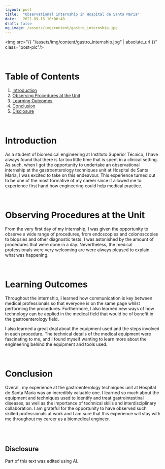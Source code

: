 ```yaml
---
layout: post
title:  "Observational internship in Hospital de Santa Maria"
date:   2021-09-16 10:00:40
draft: false
og_image: /assets/img/content/gastro_internship.jpg
---
```


<img src="{{ "/assets/img/content/gastro_internship.jpg" | absolute_url }}" class="post-pic"/>

<br />


# Table of Contents
1. [Introduction](#Introduction)
2. [Observing Procedures at the Unit](#Observing-Procedures-at-the-Unit)
3. [Learning Outcomes](#Learning_Outcomes)
4. [Conclusion](#Conclusion)
4. [Disclosure](#Disclosure)

<br />

# Introduction

As a student of biomedical engineering at Instituto Superior Técnico, I have always found that there is far too little time that is spent in a clinical setting. As such, when I got the opportunity to undertake an observational internship at the gastroenterology techniques unit at Hospital de Santa Maria, I was excited to take on this endeavour. This experience turned out to be one of the most formative of my career since it allowed me to experience first hand how engineering could help medical practice.

<br />

# Observing Procedures at the Unit

From the very first day of my internship, I was given the opportunity to observe a wide range of procedures, from endoscopies and colonoscopies to biopsies and other diagnostic tests. I was astonished by the amount of procedures that were done in a day. Nevertheless, the medical professionals were very welcoming are were always pleased to explain what was happening.


<br />

# Learning Outcomes

Throughout the internship, I learned how communication is key between medical professionals so that everyone is on the same page whilst performing the procedures. Furthermore, I also learned new ways of how technology can be applied in the medical field that would be of benefit in the gastroenterology field.

I also learned a great deal about the equipment used and the steps involved in each procedure. The technical details of the medical equipment were fascinating to me, and I found myself wanting to learn more about the engineering behind the equipment and tools used.

<br />

# Conclusion

Overall, my experience at the gastroenterology techniques unit at Hospital de Santa Maria was an incredibly valuable one. I learned so much about the equipment and techniques used to identify and treat gastrointestinal diseases, as well as the importance of technical skills and interdisciplinary collaboration. I am grateful for the opportunity to have observed such skilled professionals at work and I am sure that this experience will stay with me throughout my career as a biomedical engineer.

<br /><br />

## Disclosure
Part of this text was edited using AI.